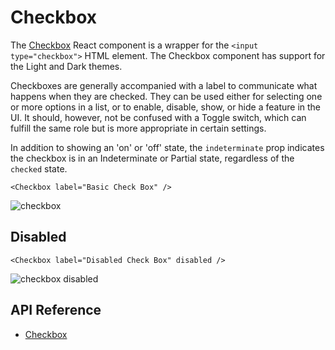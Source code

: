 # Checkbox

The  [Checkbox]($ui-core) React component is a wrapper for the `<input type="checkbox">` HTML element.
The Checkbox component has support for the Light and Dark themes.

Checkboxes are generally accompanied with a label to communicate what happens when they are checked. They can be used either for selecting one or more options in a list, or to enable, disable, show, or hide a feature in the UI. It should, however, not be confused with a Toggle switch, which can fulfill the same role but is more appropriate in certain settings.

In addition to showing an 'on' or 'off' state, the `indeterminate` prop indicates the checkbox is in an Indeterminate or Partial state, regardless of the `checked` state.

```tsx
<Checkbox label="Basic Check Box" />
```

![checkbox](./images/Checkbox.png "Checkbox")

## Disabled

```tsx
<Checkbox label="Disabled Check Box" disabled />
```

![checkbox disabled](./images/CheckboxDisabled.png "Disabled Checkbox")

## API Reference

- [Checkbox]($ui-core:Checkbox)
